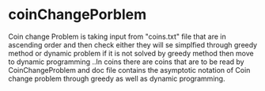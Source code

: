 # coinChangePorblem
Coin change Problem is taking input from "coins.txt" file that are in ascending order and then check either they will se simplfied through greedy method or dynamic problem if it is not solved by greedy method then move to dynamic programming ..In coins there are coins that are to be read by CoinChangeProblem and doc file contains the asymptotic notation of Coin change problem through greedy as well as dynamic programming.  
